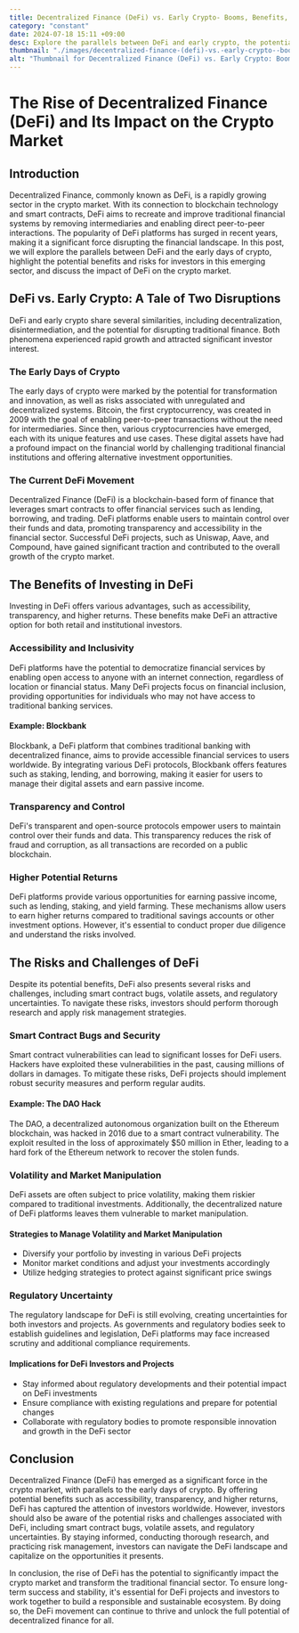 ```yaml
---
title: Decentralized Finance (DeFi) vs. Early Crypto- Booms, Benefits, and Risks
category: "constant"
date: 2024-07-18 15:11 +09:00
desc: Explore the parallels between DeFi and early crypto, the potential benefits for investors, and the risks in this emerging sector. Learn about accessibility, transparency, security, and regulatory concerns.
thumbnail: "./images/decentralized-finance-(defi)-vs.-early-crypto--booms,-benefits,-and-risks.png"
alt: "Thumbnail for Decentralized Finance (DeFi) vs. Early Crypto: Booms, Benefits, and Risks"
---
```


# The Rise of Decentralized Finance (DeFi) and Its Impact on the Crypto Market

## Introduction

Decentralized Finance, commonly known as DeFi, is a rapidly growing sector in the crypto market. With its connection to blockchain technology and smart contracts, DeFi aims to recreate and improve traditional financial systems by removing intermediaries and enabling direct peer-to-peer interactions. The popularity of DeFi platforms has surged in recent years, making it a significant force disrupting the financial landscape. In this post, we will explore the parallels between DeFi and the early days of crypto, highlight the potential benefits and risks for investors in this emerging sector, and discuss the impact of DeFi on the crypto market.

## DeFi vs. Early Crypto: A Tale of Two Disruptions

DeFi and early crypto share several similarities, including decentralization, disintermediation, and the potential for disrupting traditional finance. Both phenomena experienced rapid growth and attracted significant investor interest.

### The Early Days of Crypto

The early days of crypto were marked by the potential for transformation and innovation, as well as risks associated with unregulated and decentralized systems. Bitcoin, the first cryptocurrency, was created in 2009 with the goal of enabling peer-to-peer transactions without the need for intermediaries. Since then, various cryptocurrencies have emerged, each with its unique features and use cases. These digital assets have had a profound impact on the financial world by challenging traditional financial institutions and offering alternative investment opportunities.

### The Current DeFi Movement

Decentralized Finance (DeFi) is a blockchain-based form of finance that leverages smart contracts to offer financial services such as lending, borrowing, and trading. DeFi platforms enable users to maintain control over their funds and data, promoting transparency and accessibility in the financial sector. Successful DeFi projects, such as Uniswap, Aave, and Compound, have gained significant traction and contributed to the overall growth of the crypto market.

## The Benefits of Investing in DeFi

Investing in DeFi offers various advantages, such as accessibility, transparency, and higher returns. These benefits make DeFi an attractive option for both retail and institutional investors.

### Accessibility and Inclusivity

DeFi platforms have the potential to democratize financial services by enabling open access to anyone with an internet connection, regardless of location or financial status. Many DeFi projects focus on financial inclusion, providing opportunities for individuals who may not have access to traditional banking services.

#### Example: Blockbank

Blockbank, a DeFi platform that combines traditional banking with decentralized finance, aims to provide accessible financial services to users worldwide. By integrating various DeFi protocols, Blockbank offers features such as staking, lending, and borrowing, making it easier for users to manage their digital assets and earn passive income.

### Transparency and Control

DeFi's transparent and open-source protocols empower users to maintain control over their funds and data. This transparency reduces the risk of fraud and corruption, as all transactions are recorded on a public blockchain.

### Higher Potential Returns

DeFi platforms provide various opportunities for earning passive income, such as lending, staking, and yield farming. These mechanisms allow users to earn higher returns compared to traditional savings accounts or other investment options. However, it's essential to conduct proper due diligence and understand the risks involved.

## The Risks and Challenges of DeFi

Despite its potential benefits, DeFi also presents several risks and challenges, including smart contract bugs, volatile assets, and regulatory uncertainties. To navigate these risks, investors should perform thorough research and apply risk management strategies.

### Smart Contract Bugs and Security

Smart contract vulnerabilities can lead to significant losses for DeFi users. Hackers have exploited these vulnerabilities in the past, causing millions of dollars in damages. To mitigate these risks, DeFi projects should implement robust security measures and perform regular audits.

#### Example: The DAO Hack

The DAO, a decentralized autonomous organization built on the Ethereum blockchain, was hacked in 2016 due to a smart contract vulnerability. The exploit resulted in the loss of approximately $50 million in Ether, leading to a hard fork of the Ethereum network to recover the stolen funds.

### Volatility and Market Manipulation

DeFi assets are often subject to price volatility, making them riskier compared to traditional investments. Additionally, the decentralized nature of DeFi platforms leaves them vulnerable to market manipulation.

#### Strategies to Manage Volatility and Market Manipulation

- Diversify your portfolio by investing in various DeFi projects
- Monitor market conditions and adjust your investments accordingly
- Utilize hedging strategies to protect against significant price swings

### Regulatory Uncertainty

The regulatory landscape for DeFi is still evolving, creating uncertainties for both investors and projects. As governments and regulatory bodies seek to establish guidelines and legislation, DeFi platforms may face increased scrutiny and additional compliance requirements.

#### Implications for DeFi Investors and Projects

- Stay informed about regulatory developments and their potential impact on DeFi investments
- Ensure compliance with existing regulations and prepare for potential changes
- Collaborate with regulatory bodies to promote responsible innovation and growth in the DeFi sector

## Conclusion

Decentralized Finance (DeFi) has emerged as a significant force in the crypto market, with parallels to the early days of crypto. By offering potential benefits such as accessibility, transparency, and higher returns, DeFi has captured the attention of investors worldwide. However, investors should also be aware of the potential risks and challenges associated with DeFi, including smart contract bugs, volatile assets, and regulatory uncertainties. By staying informed, conducting thorough research, and practicing risk management, investors can navigate the DeFi landscape and capitalize on the opportunities it presents.

In conclusion, the rise of DeFi has the potential to significantly impact the crypto market and transform the traditional financial sector. To ensure long-term success and stability, it's essential for DeFi projects and investors to work together to build a responsible and sustainable ecosystem. By doing so, the DeFi movement can continue to thrive and unlock the full potential of decentralized finance for all.